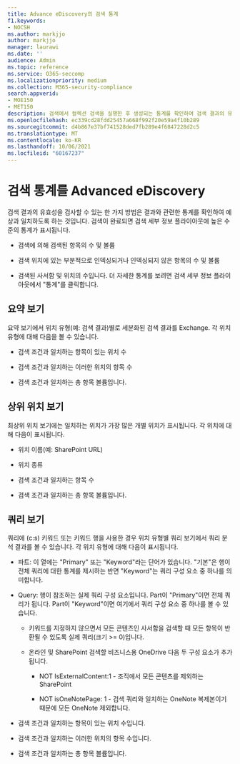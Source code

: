 ```yaml
---
title: Advance eDiscovery의 검색 통계
f1.keywords:
- NOCSH
ms.author: markjjo
author: markjjo
manager: laurawi
ms.date: ''
audience: Admin
ms.topic: reference
ms.service: O365-seccomp
ms.localizationpriority: medium
ms.collection: M365-security-compliance
search.appverid:
- MOE150
- MET150
description: 검색에서 컬렉션 검색을 실행한 후 생성되는 통계를 확인하여 검색 결과의 유효성을 Advanced eDiscovery.
ms.openlocfilehash: ec339cd28fdd25457a668f992f20e59a4f10b289
ms.sourcegitcommit: d4b867e37bf741528ded7fb289e4f6847228d2c5
ms.translationtype: MT
ms.contentlocale: ko-KR
ms.lasthandoff: 10/06/2021
ms.locfileid: "60167237"
---
```

# <a name="search-statistics-in-advanced-ediscovery"></a>검색 통계를 Advanced eDiscovery

검색 결과의 유효성을 검사할 수 있는 한 가지 방법은 결과와 관련한 통계를 확인하여 예상과 일치하도록 하는 것입니다. 검색이 완료되면 검색 세부 정보 플라이아웃에 높은 수준의 통계가 표시됩니다.

- 검색에 의해 검색된 항목의 수 및 볼륨

- 검색 위치에 있는 부분적으로 인덱싱되거나 인덱싱되지 않은 항목의 수 및 볼륨

- 검색된 사서함 및 위치의 수입니다.
더 자세한 통계를 보려면 검색 세부 정보 플라이아웃에서 "통계"를 클릭합니다.

## <a name="summary-view"></a>요약 보기

요약 보기에서 위치 유형(예: 검색 결과)별로 세분화된 검색 결과를 Exchange. 각 위치 유형에 대해 다음을 볼 수 있습니다.

- 검색 조건과 일치하는 항목이 있는 위치 수

- 검색 조건과 일치하는 이러한 위치의 항목 수

- 검색 조건과 일치하는 총 항목 볼륨입니다.

## <a name="top-locations-view"></a>상위 위치 보기

최상위 위치 보기에는 일치하는 위치가 가장 많은 개별 위치가 표시됩니다. 각 위치에 대해 다음이 표시됩니다.

- 위치 이름(예: SharePoint URL)

- 위치 종류

- 검색 조건과 일치하는 항목 수

- 검색 조건과 일치하는 총 항목 볼륨입니다.

## <a name="queries-view"></a>쿼리 보기

쿼리에 (c:s) 키워드 또는 키워드 행을 사용한 경우 위치 유형별 쿼리 보기에서 쿼리 분석 결과를 볼 수 있습니다. 각 위치 유형에 대해 다음이 표시됩니다.

- 파트: 이 열에는 "Primary" 또는 "Keyword"라는 단어가 있습니다. "기본"은 행이 전체 쿼리에 대한 통계를 제시하는 반면 "Keyword"는 쿼리 구성 요소 중 하나를 의미합니다.

- Query: 행이 참조하는 실제 쿼리 구성 요소입니다. Part이 "Primary"이면 전체 쿼리가 됩니다. Part이 "Keyword"이면 여기에서 쿼리 구성 요소 중 하나를 볼 수 있습니다.
  
  - 키워드를 지정하지 않으면서 모든 콘텐츠인 사서함을 검색할 때 모든 항목이 반환될 수 있도록 실제 쿼리(크기 >= 0)입니다.
  
  - 온라인 및 SharePoint 검색할 비즈니스용 OneDrive 다음 두 구성 요소가 추가됩니다.
    
    - NOT IsExternalContent:1 - 조직에서 모든 콘텐츠를 제외하는 SharePoint
    
    - NOT isOneNotePage: 1 - 검색 쿼리와 일치하는 OneNote 복제본이기 때문에 모든 OneNote 제외합니다.

- 검색 조건과 일치하는 항목이 있는 위치 수입니다.

- 검색 조건과 일치하는 이러한 위치의 항목 수입니다.

- 검색 조건과 일치하는 총 항목 볼륨입니다.
